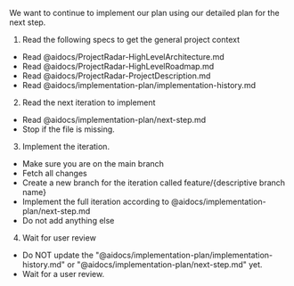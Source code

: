 We want to continue to implement our plan using our detailed plan for the next step.

1. Read the following specs to get the general project context
- Read @aidocs/ProjectRadar-HighLevelArchitecture.md
- Read @aidocs/ProjectRadar-HighLevelRoadmap.md
- Read @aidocs/ProjectRadar-ProjectDescription.md
- Read @aidocs/implementation-plan/implementation-history.md

2. Read the next iteration to implement
- Read @aidocs/implementation-plan/next-step.md
- Stop if the file is missing.

3. Implement the iteration.
- Make sure you are on the main branch
- Fetch all changes
- Create a new branch for the iteration called feature/{descriptive branch name}
- Implement the full iteration according to @aidocs/implementation-plan/next-step.md
- Do not add anything else

4. Wait for user review
- Do NOT update the "@aidocs/implementation-plan/implementation-history.md" or "@aidocs/implementation-plan/next-step.md" yet. 
- Wait for a user review.